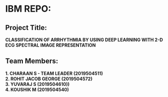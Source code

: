 # IBM REPO:

## Project Title:
**CLASSIFICATION OF ARRHYTHMIA BY USING DEEP LEARNING WITH 2-D ECG SPECTRAL IMAGE REPRESENTATION**

## Team Members:
**1. CHARAAN S - TEAM LEADER (2019504511) <br>
2. ROHIT JACOB GEORGE (2019504572) <br>
3. YUVARAJ S (2019504610)) <br>
4. KOUSHIK M (2019504540)**
